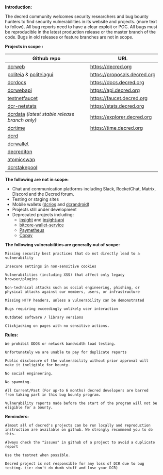 **Introduction:**

The decred community welcomes security researchers and bug bounty hunters to find security vulnerabilities in its website and projects. (more text to follow). All bug reports need to have a clear exploit or POC. All bugs must be reproducible in the latest production release or the master branch of the code. Bugs in old releases or feature branches are not in scope.

**Projects in scope :**

|Github repo|URL|
|---|---|
|[dcrweb](https://github.com/decred/dcrweb)|https://decred.org|
|[politeia](https://github.com/decred/politeia) & [politeiagui](https://github.com/decred/politeiagui)|https://proposals.decred.org|
|[dcrdocs](https://github.com/decred/dcrdocs)|https://docs.decred.org|
|[dcrwebapi](https://github.com/decred/dcrwebapi)|https://api.decred.org|
|[testnetfaucet](https://github.com/decred/testnetfaucet)|https://faucet.decred.org|
|[dcr-netstats](https://github.com/decred/dcr-netstats)|https://stats.decred.org|
|[dcrdata](https://github.com/decred/dcrdata) *(latest stable release branch only)*|https://explorer.decred.org|
|[dcrtime](https://github.com/decred/dcrtime)|https://time.decred.org|
|[dcrd](https://github.com/decred/dcrd)||
|[dcrwallet](https://github.com/decred/dcrwallet)||
|[decrediton](https://github.com/decred/decrediton)||
|[atomicswap](https://github.com/decred/atomicswap) ||
|[dcrstakepool](https://github.com/decred/dcrstakepool)||

**The following are not in scope:**

- Chat and communication platforms including Slack, RocketChat, Matrix, Discord and the Decred forum.
- Testing or staging sites
- Mobile wallets ([dcrios](https://github.com/decred/dcrios) and [dcrandroid](https://github.com/decred/dcrandroid))
- Projects still under development
- Deprecated projects including:
  - [insight](https://github.com/decred/insight) and [insight-api](https://github.com/decred/insight-api)
  - [bitcore-wallet-service](https://github.com/decred/bitcore-wallet-service)
  - [Paymetheus](https://github.com/decred/paymetheus)
  - [Copay](https://github.com/decred/copay)


**The following vulnerabilities are generally out of scope:**

    Missing security best practices that do not directly lead to a vulnerability

    Insecure settings in non-sensitive cookies

    Vulnerabilities (including XSS) that affect only legacy browser/plugins

    Non-technical attacks such as social engineering, phishing, or physical attacks against our members, users, or infrastructure

    Missing HTTP headers, unless a vulnerability can be demonstrated

    Bugs requiring exceedingly unlikely user interaction
    
    Outdated software / library versions 
        
    Clickjacking on pages with no sensitive actions.
    
    

**Rules:**

    We prohibit DDOS or network bandwidth load testing.
    
    Unfortunately we are unable to pay for duplicate reports

    Public disclosure of the vulnerability without prior approval will make it ineligible for bounty.

    No social engineering.

    No spamming.

    All Current/Past (For up-to 6 months) decred developers are barred from taking part in this bug bounty program.

    Vulnerability reports made before the start of the program will not be eligible for a bounty.

**Reminders:**

    Almost all of decred's projects can be run locally and reproduction instruction are available on github. We strongly recommend you to do this.
    
    Always check the "issues" in github of a project to avoid a duplicate report

    Use the testnet when possible.

    Decred project is not responsible for any loss of DCR due to bug testing. (ie: don't do dumb stuff and lose your DCR)
